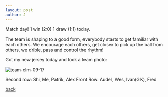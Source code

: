 ```yaml
---
layout: post
author: J
---
```


Match day! 1 win (2:0) 1 draw (1:1) today.

The team is shaping to a good form, everybody starts to get familiar with each
others. We encourage each others, get closer to pick up the ball from others,
we drible, pass and control the rhythm!

Got my new jersey today and took a team photo:

![team-clm-09-17](../../../assets/img/team-clm-09-17.jpg)

Second row: Shi, Me, Patrik, Alex
Front Row:  Audel, Wes, Ivan(GK), Fred

[back](https://yifanjiang.github.io/)
